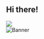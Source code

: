 ## Hi there!
![](https://github-readme-streak-stats.herokuapp.com/?user=hanedotoaranea&theme=dark)  
![Banner](https://raw.githubusercontent.com/username/repo/banner.gif)
<!--
**hanedotoaranea/hanedotoaranea** is a ✨ _special_ ✨ repository because its `README.md` (this file) appears on your GitHub profile.

Here are some ideas to get you started:

- 🔭 I’m currently working on ...
- 🌱 I’m currently learning ...
- 👯 I’m looking to collaborate on ...
- 🤔 I’m looking for help with ...
- 💬 Ask me about ...
- 📫 How to reach me: ...
- 😄 Pronouns: ...
- ⚡ Fun fact: ...
-->
